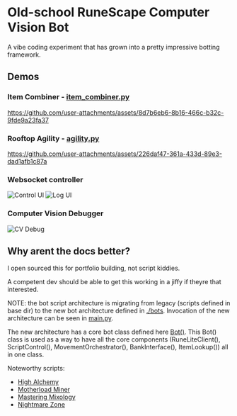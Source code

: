 # Old-school RuneScape Computer Vision Bot
A vibe coding experiment that has grown into a pretty impressive botting framework.


 ## Demos

 ### Item Combiner -  [item_combiner.py](./bots/item_combiner.py)

https://github.com/user-attachments/assets/8d7b6eb6-8b16-466c-b32c-9fde9a23fa37

 ### Rooftop Agility - [agility.py](./bots/agility.py)

https://github.com/user-attachments/assets/226daf47-361a-433d-89e3-dad1afb1c87a

### Websocket controller
![Control UI](https://github.com/user-attachments/assets/380ee7a5-6360-4994-a758-f2374041b562)
![Log UI](https://github.com/user-attachments/assets/a3856f32-1587-4916-b95e-d03f7991546c)


### Computer Vision Debugger


![CV Debug](https://github.com/user-attachments/assets/c22cecd6-4a13-41e0-af44-196d6348a6df)

 ## Why arent the docs better?

I open sourced this for portfolio building, not script kiddies.

A competent dev should be able to get this working in a jiffy if theyre that interested.

NOTE: the bot script architecture is migrating from legacy (scripts defined in base dir) to the new bot architecture defined in [./bots](bots/). Invocation of the new architecture can be seen in [main.py](./main.py).

The new architecture has a core bot class defined here [Bot()](core/bot.py). This Bot() class is used as a way to have all the core components (RuneLiteClient(), ScriptControl(), MovementOrchestrator(), BankInterface(), ItemLookup()) all in one class.

Noteworthy scripts:
- [High Alchemy](./bots/high_alch.py)
- [Motherload Miner](./bots/motherload_miner.py)
- [Mastering Mixology](./bots/master_mixer.py)
- [Nightmare Zone](./bots/nmz.py)